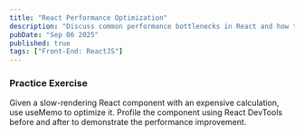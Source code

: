 ```yaml
---
title: "React Performance Optimization"
description: "Discuss common performance bottlenecks in React and how to solve them. Explain concepts like memoization (React.memo), useCallback, useMemo, and code splitting."
pubDate: "Sep 06 2025"
published: true
tags: ["Front-End: ReactJS"]
---
```


### Practice Exercise

Given a slow-rendering React component with an expensive calculation, use useMemo to optimize it. Profile the component using React DevTools before and after to demonstrate the performance improvement.
